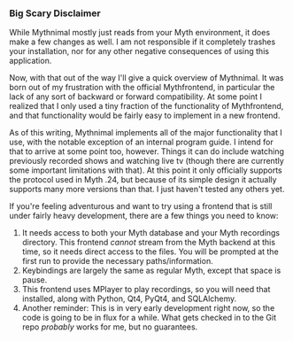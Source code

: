 ### Big Scary Disclaimer ###
While Mythnimal mostly just reads from your Myth environment, it does make a few changes as well.  I am not responsible if it completely trashes your installation, nor for any other negative consequences of using this application.

Now, with that out of the way I'll give a quick overview of Mythnimal.  It was born out of my frustration with the official Mythfrontend, in particular the lack of any sort of backward or forward compatibility.  At some point I realized that I only used a tiny fraction of the functionality of Mythfrontend, and that functionality would be fairly easy to implement in a new frontend.

As of this writing, Mythnimal implements all of the major functionality that I use, with the notable exception of an internal program guide.  I intend for that to arrive at some point too, however.  Things it can do include watching previously recorded shows and watching live tv (though there are currently some important limitations with that).  At this point it only officially supports the protocol used in Myth .24, but because of its simple design it actually supports many more versions than that.  I just haven't tested any others yet.

If you're feeling adventurous and want to try using a frontend that is still under fairly heavy development, there are a few things you need to know:
1. It needs access to both your Myth database and your Myth recordings directory.  This frontend _cannot_ stream from the Myth backend at this time, so it needs direct access to the files.  You will be prompted at the first run to provide the necessary paths/information.
2. Keybindings are largely the same as regular Myth, except that space is pause.
3. This frontend uses MPlayer to play recordings, so you will need that installed, along with Python, Qt4, PyQt4, and SQLAlchemy.
4. Another reminder: This is in very early development right now, so the code is going to be in flux for a while.  What gets checked in to the Git repo _probably_ works for me, but no guarantees.